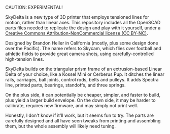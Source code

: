 CAUTION: EXPERIMENTAL!

SkyDelta is a new type of 3D printer that employs tensioned lines for motion, rather than linear axes.  This repository includes all the OpenSCAD parts files needed to replicate the design and play with it yourself, under a [Creative Commons Attribution-NonCommercial license (CC BY-NC)](http://creativecommons.org/licenses/by-nc/3.0/). 

Designed by Brandon Heller in California (mostly, plus some design done over the Pacific).  The name refers to Skycam, which flies over football and athletic fields to provide great camera shots, using carefully-controlled high-tension lines.

SkyDelta builds on the triangular prism frame of an extrusion-based Linear Delta of your choice, like a Kossel Mini or Cerberus Pup.  It ditches the linear rails, carriages, ball joints, control rods, belts and pulleys.  It adds Spectra line, printed parts, bearings, standoffs, and three springs.

On the plus side, it can potentially be cheaper, simpler, and faster to build, plus yield a larger build envelope.  On the down side, it may be harder to calibrate, requires new firmware, and may simply not print well.  

Honestly, I don't know if it'll work, but it seems fun to try.  The parts are carefully designed and all have seen tweaks from printing and assembling them, but the whole assembly will likely need tuning.
